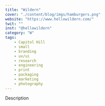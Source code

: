```yaml
---
title: "Wildern"
cover: "./content/blog/imgs/hamburgers.png"
website: "https://www.hellowildern.com/"
twit: ""
inst: "@hellowildern"
category: "W"
tags:
    - Capitol Hill
    - small
    - branding
    - ux/ui
    - research
    - engineering
    - print
    - packaging
    - marketing
    - photography
---
```


Description
